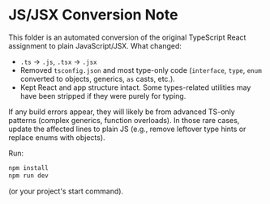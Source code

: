 # JS/JSX Conversion Note

This folder is an automated conversion of the original TypeScript React assignment to plain JavaScript/JSX.
What changed:

- `.ts` → `.js`, `.tsx` → `.jsx`
- Removed `tsconfig.json` and most type-only code (`interface`, `type`, `enum` converted to objects, generics, `as` casts, etc.).
- Kept React and app structure intact. Some types-related utilities may have been stripped if they were purely for typing.

If any build errors appear, they will likely be from advanced TS-only patterns (complex generics, function overloads).
In those rare cases, update the affected lines to plain JS (e.g., remove leftover type hints or replace enums with objects).

Run:
```bash
npm install
npm run dev
```
(or your project's start command).